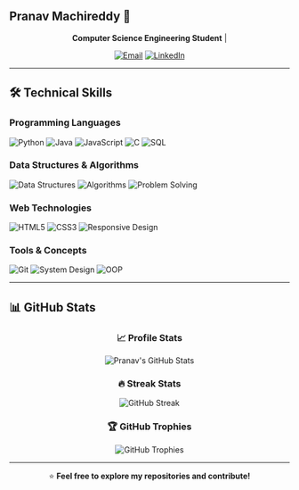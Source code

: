 ## Pranav Machireddy 🚀

<div align="center">

**Computer Science Engineering Student** | 

[![Email](https://img.shields.io/badge/Email-machireddy12@gmail.com-red?style=flat-square&logo=gmail)](mailto:machireddy12@gmail.com)
[![LinkedIn](https://img.shields.io/badge/LinkedIn-Pranav_Machireddy-blue?style=flat-square&logo=linkedin)](https://www.linkedin.com/in/pranav-machireddy-554163311)

</div>

---

## 🛠️ Technical Skills

### **Programming Languages**
![Python](https://img.shields.io/badge/Python-3776AB?style=for-the-badge&logo=python&logoColor=white)
![Java](https://img.shields.io/badge/Java-ED8B00?style=for-the-badge&logo=java&logoColor=white)
![JavaScript](https://img.shields.io/badge/JavaScript-F7DF1E?style=for-the-badge&logo=javascript&logoColor=black)
![C](https://img.shields.io/badge/C-00599C?style=for-the-badge&logo=c&logoColor=white)
![SQL](https://img.shields.io/badge/SQL-4479A1?style=for-the-badge&logo=mysql&logoColor=white)

### **Data Structures & Algorithms**
![Data Structures](https://img.shields.io/badge/Data_Structures-FF6B6B?style=for-the-badge&logo=algorithm&logoColor=white)
![Algorithms](https://img.shields.io/badge/Algorithms-4ECDC4?style=for-the-badge&logo=algorithm&logoColor=white)
![Problem Solving](https://img.shields.io/badge/Problem_Solving-9B59B6?style=for-the-badge)

### **Web Technologies**
![HTML5](https://img.shields.io/badge/HTML5-E34F26?style=for-the-badge&logo=html5&logoColor=white)
![CSS3](https://img.shields.io/badge/CSS3-1572B6?style=for-the-badge&logo=css3&logoColor=white)
![Responsive Design](https://img.shields.io/badge/Responsive-Design-green?style=for-the-badge)

### **Tools & Concepts**
![Git](https://img.shields.io/badge/Git-F05032?style=for-the-badge&logo=git&logoColor=white)
![System Design](https://img.shields.io/badge/System-Design-blue?style=for-the-badge)
![OOP](https://img.shields.io/badge/OOP-Object_Oriented-orange?style=for-the-badge)

---

## 📊 GitHub Stats

<div align="center">

### 📈 Profile Stats
![Pranav's GitHub Stats](https://github-readme-stats.vercel.app/api?username=Pranava-M&show_icons=true&theme=radical&hide_border=true&count_private=true&include_all_commits=true)

### 🔥 Streak Stats  
![GitHub Streak](https://streak-stats.demolab.com/?user=Pranava-M&theme=radical&hide_border=true)


### 🏆 GitHub Trophies
![GitHub Trophies](https://github-profile-trophy.vercel.app/?username=Pranava-M&theme=radical&no-frame=true&row=2&column=4)

</div>

---

<div align="center">

⭐ **Feel free to explore my repositories and contribute!**

</div>
